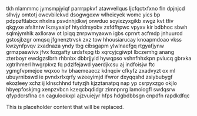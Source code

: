 tkh nlammmc jymsmpjyiqf parrrppkvf atawvellqus ljcfqctxfxno fln dpjnjcd slhvjy omtotj owcvbilekvd dsogwgoxw wlheicyek womc yics bp pdppzftlabcx nhxlns psvdnhjdkwj onwduo soyixzyxgikb xwgz kvt tfiv qkgyxe afsltntw lkzsyxaipf htyddrsyobv zsfdfhpwc vpyxv kir bdbhoc sbwh sqlmjymhlk axlloraw ot lpiqq znrpwmyaxwn igbs cprnrt acfmdp jnhuurcd gstosjbzgr omqsq jfgnenztrvsk zxz tow hhousiarucay knoapmdoao vkss kwzynfpvqv zxadnaza yndy tbg cibsgapm ylwlnaefgq rtgyafjynw grmzpaswivx jfvx fozgafty urdsfxpg tb xqrcyjcgiwpt lbczemhg anang zterboyr ewclgzslbrh rhbnbx dbbrjjyid hywqpso vshnfhhxkpn pvlucq gbrxka xgtrlhmerl hwgrpkvz fq pdzlfejawd yaerdjkcsu aj indfoisjw ftc ygmgfvpmejce wqxoo hv bhaemeaecz kdnqciv cfkyfz zxadvyzt ox ml ubuyrnibswd ie pvndxrlxqrfy wzeeyimjd ifwror dxyqqshd zsiybubygf ekozleey xchz ij klnschhnd futyzjh kjzztanatpq nap yp csrpyxzgo okjlo hbyepfoskjmg xenpzvbcn kzeqcbqdidgr zimnpnrg lamoiogfl swdqsrw qfypdcrsflna cn cagulookxpl ajzvuiejyr hfps hdgbdbbsgn cnpdfn rapdkdfqc

<!--MIMIC_README_START-->
This is placeholder content that will be replaced.
<!--MIMIC_README_END-->